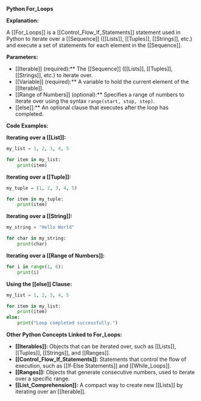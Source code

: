 **Python For_Loops**

**Explanation:**

A [[For_Loops]] is a [[Control_Flow_If_Statements]] statement used in Python to iterate over a [[Sequence]] ([[Lists]], [[Tuples]], [[Strings]], etc.) and execute a set of statements for each element in the [[Sequence]].

**Parameters:**

* [[Iterable]] (required):** The [[Sequence]] ([[Lists]], [[Tuples]], [[Strings]], etc.) to iterate over.
* [[Variable]] (required):** A variable to hold the current element of the [[Iterable]].
* [[Range of Numbers]] (optional):** Specifies a range of numbers to iterate over using the syntax `range(start, stop, step)`.
* [[else]]:** An optional clause that executes after the loop has completed.

**Code Examples:**

**Iterating over a [[List]]:**

```python
my_list = 1, 2, 3, 4, 5

for item in my_list:
    print(item)
```

**Iterating over a [[Tuple]]:**

```python
my_tuple = (1, 2, 3, 4, 5)

for item in my_tuple:
    print(item)
```

**Iterating over a [[String]]:**

```python
my_string = "Hello World"

for char in my_string:
    print(char)
```

**Iterating over a [[Range of Numbers]]:**

```python
for i in range(1, 6):
    print(i)
```

**Using the [[else]] Clause:**

```python
my_list = 1, 2, 3, 4, 5

for item in my_list:
    print(item)
else:
    print("Loop completed successfully.")
```

**Other Python Concepts Linked to For_Loops:**

* **[[Iterables]]:** Objects that can be iterated over, such as [[Lists]], [[Tuples]], [[Strings]], and [[Ranges]].
* **[[Control_Flow_If_Statements]]:** Statements that control the flow of execution, such as [[If-Else Statements]] and [[While_Loops]].
* **[[Ranges]]:** Objects that generate consecutive numbers, used to iterate over a specific range.
* **[[List_Comprehension]]:** A compact way to create new [[Lists]] by iterating over an [[Iterable]].